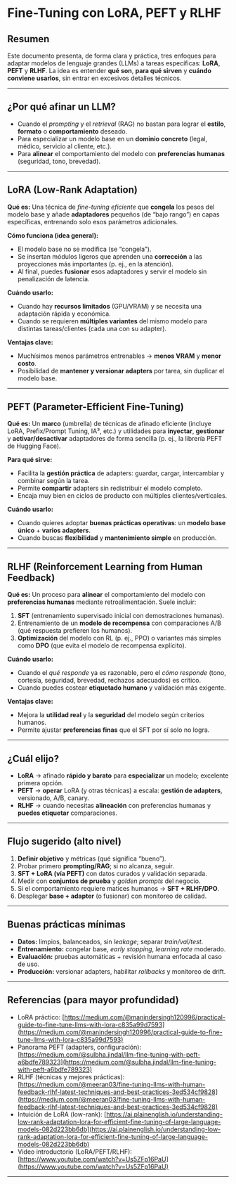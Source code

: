 # Fine-Tuning con LoRA, PEFT y RLHF

## Resumen

Este documento presenta, de forma clara y práctica, tres enfoques para adaptar modelos de lenguaje grandes (LLMs) a tareas específicas: **LoRA**, **PEFT** y **RLHF**. La idea es entender **qué son**, **para qué sirven** y **cuándo conviene usarlos**, sin entrar en excesivos detalles técnicos.

---

## ¿Por qué afinar un LLM?

* Cuando el *prompting* y el *retrieval* (RAG) no bastan para lograr el **estilo**, **formato** o **comportamiento** deseado.
* Para especializar un modelo base en un **dominio concreto** (legal, médico, servicio al cliente, etc.).
* Para **alinear** el comportamiento del modelo con **preferencias humanas** (seguridad, tono, brevedad).

---

## LoRA (Low-Rank Adaptation)

**Qué es:** Una técnica de *fine-tuning eficiente* que **congela** los pesos del modelo base y añade **adaptadores** pequeños (de “bajo rango”) en capas específicas, entrenando solo esos parámetros adicionales.

**Cómo funciona (idea general):**

* El modelo base no se modifica (se “congela”).
* Se insertan módulos ligeros que aprenden una **corrección** a las proyecciones más importantes (p. ej., en la atención).
* Al final, puedes **fusionar** esos adaptadores y servir el modelo sin penalización de latencia.

**Cuándo usarlo:**

* Cuando hay **recursos limitados** (GPU/VRAM) y se necesita una adaptación rápida y económica.
* Cuando se requieren **múltiples variantes** del mismo modelo para distintas tareas/clientes (cada una con su adapter).

**Ventajas clave:**

* Muchísimos menos parámetros entrenables → **menos VRAM** y **menor costo**.
* Posibilidad de **mantener y versionar adapters** por tarea, sin duplicar el modelo base.

---

## PEFT (Parameter-Efficient Fine-Tuning)

**Qué es:** Un **marco** (umbrella) de técnicas de afinado eficiente (incluye LoRA, Prefix/Prompt Tuning, IA³, etc.) y utilidades para **inyectar**, **gestionar** y **activar/desactivar** adaptadores de forma sencilla (p. ej., la librería PEFT de Hugging Face).

**Para qué sirve:**

* Facilita la **gestión práctica** de adapters: guardar, cargar, intercambiar y combinar según la tarea.
* Permite **compartir** adapters sin redistribuir el modelo completo.
* Encaja muy bien en ciclos de producto con múltiples clientes/verticales.

**Cuándo usarlo:**

* Cuando quieres adoptar **buenas prácticas operativas**: un **modelo base único** + **varios adapters**.
* Cuando buscas **flexibilidad** y **mantenimiento simple** en producción.

---

## RLHF (Reinforcement Learning from Human Feedback)

**Qué es:** Un proceso para **alinear** el comportamiento del modelo con **preferencias humanas** mediante retroalimentación. Suele incluir:

1. **SFT** (entrenamiento supervisado inicial con demostraciones humanas).
2. Entrenamiento de un **modelo de recompensa** con comparaciones A/B (qué respuesta prefieren los humanos).
3. **Optimización** del modelo con RL (p. ej., PPO) o variantes más simples como **DPO** (que evita el modelo de recompensa explícito).

**Cuándo usarlo:**

* Cuando el *qué responde* ya es razonable, pero el *cómo responde* (tono, cortesía, seguridad, brevedad, rechazos adecuados) es crítico.
* Cuando puedes costear **etiquetado humano** y validación más exigente.

**Ventajas clave:**

* Mejora la **utilidad real** y la **seguridad** del modelo según criterios humanos.
* Permite ajustar **preferencias finas** que el SFT por sí solo no logra.

---

## ¿Cuál elijo?

* **LoRA** → afinado **rápido y barato** para **especializar** un modelo; excelente primera opción.
* **PEFT** → **operar** LoRA (y otras técnicas) a escala: **gestión de adapters**, versionado, A/B, canary.
* **RLHF** → cuando necesitas **alineación** con preferencias humanas y **puedes etiquetar** comparaciones.

---

## Flujo sugerido (alto nivel)

1. **Definir objetivo** y métricas (qué significa “bueno”).
2. Probar primero **prompting/RAG**; si no alcanza, seguir.
3. **SFT + LoRA (vía PEFT)** con datos curados y validación separada.
4. Medir con **conjuntos de prueba** y *golden prompts* del negocio.
5. Si el comportamiento requiere matices humanos → **SFT + RLHF/DPO**.
6. Desplegar **base + adapter** (o fusionar) con monitoreo de calidad.

---

## Buenas prácticas mínimas

* **Datos:** limpios, balanceados, sin *leakage*; separar *train/val/test*.
* **Entrenamiento:** congelar base, *early stopping*, *learning rate* moderado.
* **Evaluación:** pruebas automáticas + revisión humana enfocada al caso de uso.
* **Producción:** versionar adapters, habilitar *rollbacks* y monitoreo de drift.

---

## Referencias (para mayor profundidad)

* LoRA práctico:
  [https://medium.com/@manindersingh120996/practical-guide-to-fine-tune-llms-with-lora-c835a99d7593](https://medium.com/@manindersingh120996/practical-guide-to-fine-tune-llms-with-lora-c835a99d7593)
* Panorama PEFT (adapters, configuración):
  [https://medium.com/@sulbha.jindal/llm-fine-tuning-with-peft-a6bdfe789323](https://medium.com/@sulbha.jindal/llm-fine-tuning-with-peft-a6bdfe789323)
* RLHF (técnicas y mejores prácticas):
  [https://medium.com/@meeran03/fine-tuning-llms-with-human-feedback-rlhf-latest-techniques-and-best-practices-3ed534cf9828](https://medium.com/@meeran03/fine-tuning-llms-with-human-feedback-rlhf-latest-techniques-and-best-practices-3ed534cf9828)
* Intuición de LoRA (low-rank):
  [https://ai.plainenglish.io/understanding-low-rank-adaptation-lora-for-efficient-fine-tuning-of-large-language-models-082d223bb6db](https://ai.plainenglish.io/understanding-low-rank-adaptation-lora-for-efficient-fine-tuning-of-large-language-models-082d223bb6db)
* Video introductorio (LoRA/PEFT/RLHF):
  [https://www.youtube.com/watch?v=Us5ZFp16PaU](https://www.youtube.com/watch?v=Us5ZFp16PaU)

---
